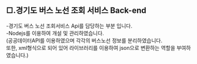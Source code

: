 ## □.경기도 버스 노선 조회 서비스 Back-end

-경기도 버스 노선 조회서비스 Api를 담당하는 부분 입니다.
<br/>
-Nodejs를 이용하여 개설 및 관리하였습니다.
<br/>
(공공데이터API를 이용하였으며 각각의 버스노선 정보를 분리하였습니다.
<br/>또한, xml형식으로 되어 있어 라이브러리를 이용하여
json으로 변환하는 역할을 부여하였습니다.)
